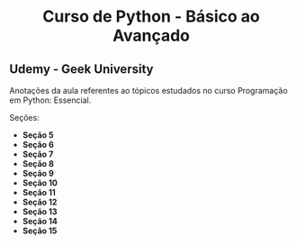 <h1 align='center'>
Curso de Python - Básico ao Avançado
</h1>

<h2> Udemy - Geek University </h2>

Anotações da aula referentes ao tópicos estudados no curso Programação em Python: Essencial.

Seções:
<ul>
  <li><b>Seção 5</b></li>
  <li><b>Seção 6</b></li>
  <li><b>Seção 7</b></li>
  <li><b>Seção 8</b></li>
  <li><b>Seção 9</b></li>
  <li><b>Seção 10</b></li>
  <li><b>Seção 11</b></li>
  <li><b>Seção 12</b></li>
  <li><b>Seção 13</b></li>
  <li><b>Seção 14</b></li>
  <li><b>Seção 15</b></li>
